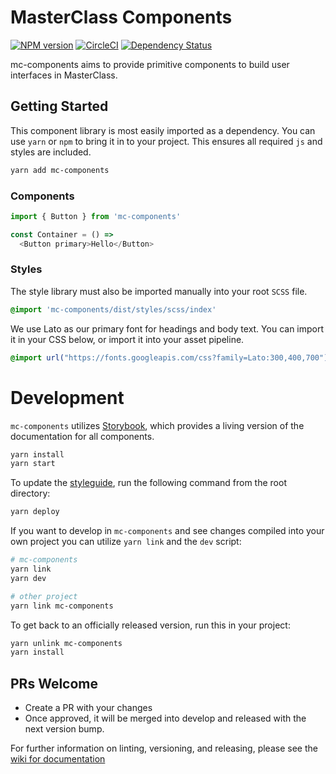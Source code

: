 # MasterClass Components

[![NPM version](https://img.shields.io/npm/v/mc-components.svg?style=flat)](https://npmjs.org/package/mc-components)
[![CircleCI](https://circleci.com/gh/yankaindustries/mc-components.svg?style=shield)](https://circleci.com/gh/yankaindustries/mc-components)
[![Dependency Status](https://img.shields.io/david/yankaindustries/mc-components.svg)](https://david-dm.org/yankaindustries/mc-components)

mc-components aims to provide primitive components to build user interfaces in MasterClass.

## Getting Started
This component library is most easily imported as a dependency.  You can use `yarn` or `npm` to bring it in to your project.  This ensures all required `js` and styles are included.

```bash
yarn add mc-components
```

### Components
```javascript
import { Button } from 'mc-components'

const Container = () =>
  <Button primary>Hello</Button>
```

### Styles

The style library must also be imported manually into your root `SCSS` file.

```scss
@import 'mc-components/dist/styles/scss/index'
```

We use Lato as our primary font for headings and body text.  You can import it in your CSS below, or import it into your asset pipeline.

```scss
@import url("https://fonts.googleapis.com/css?family=Lato:300,400,700")
```

# Development

`mc-components` utilizes [Storybook](https://storybook.js.org/), which provides a living version of the documentation for all components.

```bash
yarn install
yarn start
```

To update the [styleguide](https://yankaindustries.github.io/mc-components), run the following command from the root directory:

```bash
yarn deploy
```

If you want to develop in `mc-components` and see changes compiled into your own project you can utilize `yarn link` and the `dev` script:

```bash
# mc-components
yarn link
yarn dev

# other project
yarn link mc-components
```

To get back to an officially released version, run this in your project:

```bash
yarn unlink mc-components
yarn install
```

## PRs Welcome
  - Create a PR with your changes
  - Once approved, it will be merged into develop and released with the next version bump.

For further information on linting, versioning, and releasing, please see the [wiki for documentation](https://github.com/yankaindustries/mc-components/wiki/Contributing)

